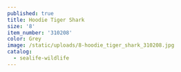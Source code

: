 ```yaml
---
published: true
title: Hoodie Tiger Shark
size: '8'
item_number: '310208'
color: Grey
image: /static/uploads/8-hoodie_tiger_shark_310208.jpg
catalog:
  - sealife-wildlife
---
```


